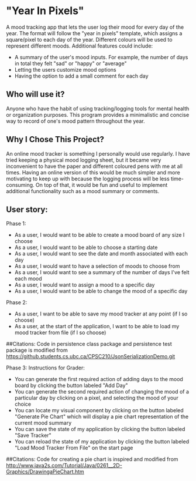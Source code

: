 # "Year In Pixels"

A mood tracking app that lets the user log their mood for every day of the year. The format will follow the "year in 
pixels" template, which assigns a square/pixel to each day of the year. Different colours will be used to represent 
different moods. Additional features could include: 
- A summary of the user's mood inputs. For example, the number of days in total
they felt "sad" or "happy" or "average"
- Letting the users customize mood options
- Having the option to add a small comment for each day

## Who will use it?
Anyone who have the habit of using tracking/logging tools for mental health or organization purposes.
This program provides a minimalistic and concise way to record of one's mood pattern throughout the year.

## Why I Chose This Project?
An online mood tracker is something I personally would use regularly. I have tried keeping a physical mood logging 
sheet, but it became very inconvenient to have the paper and different coloured pens with me at all times. Having an 
online version of this would be much simpler and more motivating to keep up with because the logging process will be 
less time-consuming. On top of that, it would be fun and useful to implement additional functionality such as a mood 
summary or comments.

## User story:
Phase 1:
- As a user, I would want to be able to create a mood board of any size I choose
- As a user, I would want to be able to choose a starting date
- As a user, I would want to see the date and month associated with each day
- As a user, I would want to have a selection of moods to choose from
- As a user, I would want to see a summary of the number of days I've felt each mood
- As a user, I would want to assign a mood to a specific day
- As a user, I would want to be able to change the mood of a specific day

Phase 2:
- As a user, I want to be able to save my mood tracker at any point (if I so choose)
- As a user, at the start of the application, I want to be able to load my mood tracker from file (if I so choose)


##Citations:
Code in persistence class package and persistence test package is modified from
https://github.students.cs.ubc.ca/CPSC210/JsonSerializationDemo.git 

Phase 3:
Instructions for Grader:

- You can generate the first required action of adding days to the mood board by clicking the button 
 labeled "Add Day"
- You can generate the second required action of changing the mood of a particular day by clicking on a
  pixel, and selecting the mood of your choice
- You can locate my visual component by clicking on the button labeled "Generate Pie Chart" which will display 
  a pie chart representation of the current mood summary
- You can save the state of my application by clicking the button labeled "Save Tracker"
- You can reload the state of my application by clicking the button labeled "Load Mood Tracker From File" on the
  start page

##Citations:
Code for creating a pie chart is inspired and modified from 
http://www.java2s.com/Tutorial/Java/0261__2D-Graphics/DrawingaPieChart.htm

 